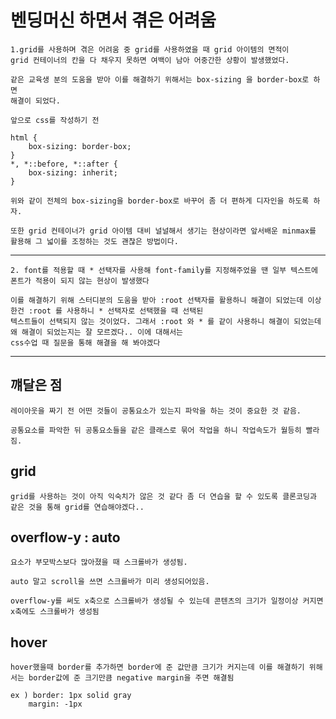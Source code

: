 # 벤딩머신 하면서 겪은 어려움

    1.grid를 사용하며 겪은 어려움 중 grid를 사용하였을 때 grid 아이템의 면적이
    grid 컨테이너의 칸을 다 채우지 못하면 여백이 남아 어중간한 상황이 발생했었다.

    같은 교육생 분의 도움을 받아 이를 해결하기 위해서는 box-sizing 을 border-box로 하면
    해결이 되었다.

    앞으로 css를 작성하기 전

```
html {
    box-sizing: border-box;
}
*, *::before, *::after {
    box-sizing: inherit;
}
```

    위와 같이 전체의 box-sizing을 border-box로 바꾸어 좀 더 편하게 디자인을 하도록 하자.

    또한 grid 컨테이너가 grid 아이템 대비 널널해서 생기는 현상이라면 앞서배운 minmax를 활용해 그 넓이를 조정하는 것도 괜찮은 방법이다.

---

    2. font를 적용할 때 * 선택자를 사용해 font-family를 지정해주었을 땐 일부 텍스트에 폰트가 적용이 되지 않는 현상이 발생했다

    이를 해결하기 위해 스터디분의 도움을 받아 :root 선택자를 활용하니 해결이 되었는데 이상한건 :root 를 사용하니 * 선택자로 선택했을 때 선택된
    텍스트들이 선택되지 않는 것이었다. 그래서 :root 와 * 를 같이 사용하니 해결이 되었는데 왜 해결이 되었는지는 잘 모르겠다.. 이에 대해서는
    css수업 때 질문을 통해 해결을 해 봐야겠다

---

## 꺠달은 점

    레이아웃을 짜기 전 어떤 것들이 공통요소가 있는지 파악을 하는 것이 중요한 것 같음.

    공통요소를 파악한 뒤 공통요소들을 같은 클래스로 묶어 작업을 하니 작업속도가 월등히 빨라짐.

## grid

    grid를 사용하는 것이 아직 익숙치가 않은 것 같다 좀 더 연습을 할 수 있도록 클론코딩과 같은 것을 통해 grid를 연습해야겠다..

## overflow-y : auto

    요소가 부모박스보다 많아졌을 때 스크롤바가 생성됨.

    auto 말고 scroll을 쓰면 스크롤바가 미리 생성되어있음.

    overflow-y를 써도 x축으로 스크롤바가 생성될 수 있는데 콘텐츠의 크기가 일정이상 커지면 x축에도 스크롤바가 생성됨

## hover

    hover했을때 border를 추가하면 border에 준 값만큼 크기가 커지는데 이를 해결하기 위해서는 border값에 준 크기만큼 negative margin을 주면 해결됨

    ex ) border: 1px solid gray
        margin: -1px
